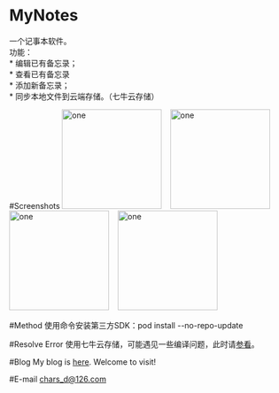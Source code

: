 # MyNotes
一个记事本软件。<br/>
功能：</br>
    * 编辑已有备忘录；</br>
    * 查看已有备忘录</br>
    * 添加新备忘录；</br>
    * 同步本地文件到云端存储。（七牛云存储）

#Screenshots
<img alt="one" src="https://raw.github.com/charsdavy/MyNotes/master/screenshots/m1.png" width="180">
&nbsp;&nbsp;
<img alt="one" src="https://raw.github.com/charsdavy/MyNotes/master/screenshots/m2.png" width="180">
&nbsp;&nbsp;
<img alt="one" src="https://raw.github.com/charsdavy/MyNotes/master/screenshots/m3.png" width="180">
&nbsp;&nbsp;
<img alt="one" src="https://raw.github.com/charsdavy/MyNotes/master/screenshots/m4.png" width="180">
&nbsp;&nbsp;

#Method
使用命令安装第三方SDK：pod install --no-repo-update

#Resolve Error
使用七牛云存储，可能遇见一些编译问题，此时请[参看](http://kb.qiniu.com/5t06228o)。

#Blog
My blog is [here](http://my.oschina.net/chars/blog). Welcome to visit!

#E-mail
chars_d@126.com
